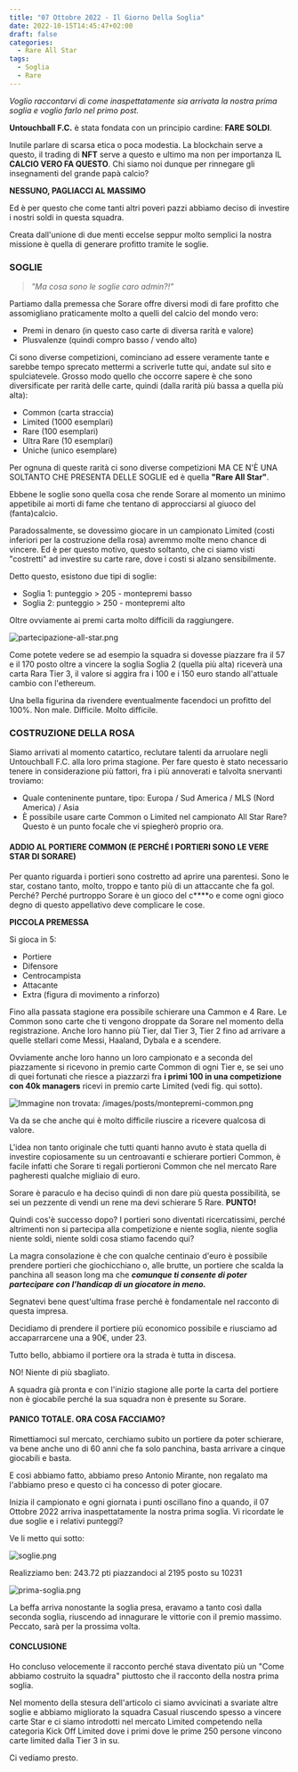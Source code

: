 ```yaml
---
title: "07 Ottobre 2022 - Il Giorno Della Soglia"
date: 2022-10-15T14:45:47+02:00
draft: false
categories:
  - Rare All Star
tags:
  - Soglia
  - Rare
---
```


*Voglio raccontarvi di come inaspettatamente sia arrivata la nostra prima soglia e voglio farlo nel primo post.*

**Untouchball F.C.** è stata fondata con un principio cardine: **FARE SOLDI**. 

Inutile parlare di scarsa etica o poca modestia. La blockchain serve a questo, il trading di **NFT** serve a questo e ultimo ma non per importanza IL **CALCIO VERO FA QUESTO**. Chi siamo noi dunque per rinnegare gli insegnamenti del grande papà calcio?

**NESSUNO, PAGLIACCI AL MASSIMO**

Ed è per questo che come tanti altri poveri pazzi abbiamo deciso di investire i nostri soldi in questa squadra. 

Creata dall'unione di due menti eccelse seppur molto semplici la nostra missione è quella di generare profitto tramite le soglie. 

### SOGLIE

> *"Ma cosa sono le soglie caro admin?!"*

Partiamo dalla premessa che Sorare offre diversi modi di fare profitto che assomigliano praticamente molto a quelli del calcio del mondo vero: 

- Premi in denaro (in questo caso carte di diversa rarità e valore)
- Plusvalenze (quindi compro basso / vendo alto)

Ci sono diverse competizioni, cominciano ad essere veramente tante e sarebbe tempo sprecato mettermi a scriverle tutte qui, andate sul sito e spulciatevele. Grosso modo quello che occorre sapere è che sono diversificate per rarità delle carte, quindi (dalla rarità più bassa a quella più alta):

- Common (carta straccia)
- Limited (1000 esemplari)
- Rare (100 esemplari)
- Ultra Rare (10 esemplari)
- Uniche (unico esemplare)

Per ognuna di queste rarità ci sono diverse competizioni MA CE N'È UNA SOLTANTO CHE PRESENTA DELLE SOGLIE ed è quella **"Rare All Star"**.

Ebbene le soglie sono quella cosa che rende Sorare al momento un minimo appetibile ai morti di fame che tentano di approcciarsi al giuoco del (fanta)calcio.

Paradossalmente, se dovessimo giocare in un campionato Limited (costi inferiori per la costruzione della rosa) avremmo molte meno chance di vincere. Ed è per questo motivo, questo soltanto, che ci siamo visti "costretti" ad investire su carte rare, dove i costi si alzano sensibilmente. 

Detto questo, esistono due tipi di soglie:

- Soglia 1: punteggio > 205 - montepremi basso
- Soglia 2: punteggio > 250 - montepremi alto

Oltre ovviamente ai premi carta molto difficili da raggiungere. 

![partecipazione-all-star.png](/images/posts/partecipazione-all-star.png "partecipazione-all-star.png")

Come potete vedere se ad esempio la squadra si dovesse piazzare fra il 57 e il 170 posto oltre a vincere la soglia Soglia 2 (quella più alta) riceverà una carta Rara Tier 3, il valore si aggira fra i 100 e i 150 euro stando all'attuale cambio con l'ethereum.

Una bella figurina da rivendere eventualmente facendoci un profitto del 100%. Non male. Difficile. Molto difficile.

### COSTRUZIONE DELLA ROSA

Siamo arrivati al momento catartico, reclutare talenti da arruolare negli Untouchball F.C. alla loro prima stagione. Per fare questo è stato necessario tenere in considerazione più fattori, fra i più annoverati e talvolta snervanti troviamo:

- Quale conteninente puntare, tipo: Europa / Sud America / MLS (Nord America) / Asia
- È possibile usare carte Common o Limited nel campionato All Star Rare? Questo è un punto focale che vi spiegherò proprio ora.

#### ADDIO AL PORTIERE COMMON (E PERCHÉ I PORTIERI SONO LE VERE STAR DI SORARE)

Per quanto riguarda i portieri sono costretto ad aprire una parentesi. Sono le star, costano tanto, molto, troppo e tanto più di un attaccante che fa gol. Perché? Perché purtroppo Sorare è un gioco del c****o e come ogni gioco degno di questo appellativo deve complicare le cose. 

**PICCOLA PREMESSA**

Si gioca in 5:

- Portiere
- Difensore
- Centrocampista
- Attacante
- Extra (figura di movimento a rinforzo)

Fino alla passata stagione era possibile schierare una Cammon e 4 Rare. Le Common sono carte che ti vengono droppate da Sorare nel momento della registrazione. Anche loro hanno più Tier, dal Tier 3, Tier 2 fino ad arrivare a quelle stellari come Messi, Haaland, Dybala e a scendere. 

Ovviamente anche loro hanno un loro campionato e a seconda del piazzamente si ricevono in premio carte Common di ogni Tier e, se sei uno di quei fortunati che riesce a piazzarzi fra **i primi 100 in una competizione con 40k managers** ricevi in premio carte Limited (vedi fig. qui sotto).

![Immagine non trovata: /images/posts/montepremi-common.png](/images/posts/montepremi-common.png "Immagine non trovata: /images/posts/montepremi-common.png")

Va da se che anche qui è molto difficile riuscire a ricevere qualcosa di valore. 

L'idea non tanto originale che tutti quanti hanno avuto è stata quella di investire copiosamente su un centroavanti e schierare portieri Common, è facile infatti che Sorare ti regali portieroni Common che nel mercato Rare pagheresti qualche migliaio di euro.

Sorare è paraculo e ha deciso quindi di non dare più questa possibilità, se sei un pezzente di vendi un rene ma devi schierare 5 Rare. **PUNTO!**

Quindi cos'è successo dopo? I portieri sono diventati ricercatissimi, perché altrimenti non si partecipa alla competizione e niente soglia, niente soglia niente soldi, niente soldi cosa stiamo facendo qui?

La magra consolazione è che con qualche centinaio d'euro è possibile prendere portieri che giochicchiano o, alle brutte, un portiere che scalda la panchina all season long ma che _**comunque ti consente di poter partecipare con l'handicap di un giocatore in meno.**_

Segnatevi bene quest'ultima frase perché è fondamentale nel racconto di questa impresa. 

Decidiamo di prendere il portiere più economico possibile e riusciamo ad accaparrarcene una a 90€, under 23. 

Tutto bello, abbiamo il portiere ora la strada è tutta in discesa.

NO! Niente di più sbagliato.

A squadra già pronta e con l'inizio stagione alle porte la carta del portiere non è giocabile perché la sua squadra non è presente su Sorare.

#### PANICO TOTALE. ORA COSA FACCIAMO?

Rimettiamoci sul mercato, cerchiamo subito un portiere da poter schierare, va bene anche uno di 60 anni che fa solo panchina, basta arrivare a cinque giocabili e basta.

E così abbiamo fatto, abbiamo preso Antonio Mirante, non regalato ma l'abbiamo preso e questo ci ha concesso di poter giocare.

Inizia il campionato e ogni giornata i punti oscillano fino a quando, il 07 Ottobre 2022 arriva inaspettatamente la nostra prima soglia. Vi ricordate le due soglie e i relativi punteggi?

Ve li metto qui sotto:

![soglie.png](/images/posts/soglie.png "soglie.png")

Realizziamo ben: 243.72 pti piazzandoci al 2195 posto su 10231

![prima-soglia.png](/images/posts/prima-soglia.png)

La beffa arriva nonostante la soglia presa, eravamo a tanto così dalla seconda soglia, riuscendo ad innagurare le vittorie con il premio massimo. Peccato, sarà per la prossima volta. 

#### CONCLUSIONE

Ho concluso velocemente il racconto perché stava diventato più un "Come abbiamo costruito la squadra" piuttosto che il racconto della nostra prima soglia.

Nel momento della stesura dell'articolo ci siamo avvicinati a svariate altre soglie e abbiamo migliorato la squadra Casual riuscendo spesso a vincere carte Star e ci siamo introdotti nel mercato Limited competendo nella categoria Kick Off Limited dove i primi dove le prime 250 persone vincono carte limited dalla Tier 3 in su.

Ci vediamo presto.


